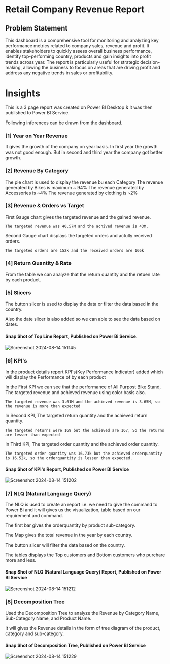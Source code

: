
# Retail Company Revenue Report


## Problem Statement

This dashboard is a comprehensive tool for monitoring and analyzing key performance metrics related to company sales, revenue and profit. It enables stakeholders to quickly assess overall business performance, identify top-performing country, products and gain insights into profit trends across year. The report is particularly useful for strategic decision-making, allowing the business to focus on areas that are driving profit and address any negative trends in sales or profitability.


# Insights

This is a 3 page report was created on Power BI Desktop & it was then published to Power BI Service.

Following inferences can be drawn from the dashboard.

### [1] Year on Year Revenue

   It gives the growth of the company on year basis.
   In first year the growth was not good enough.
   But in second and third year the company got better growth.

           
### [2] Revenue By Category

  The pie chart is used to display the revenue bu each Category
  The revenue generated by Bikes is maximum ~ 94%
  The revenue generated by Accessories is ~4%
  The revenue generated by clothing is ~2%
     
  ### [3] Revenue & Orders vs Target 
  
  First Gauge chart gives the targeted revenue and the gained revenue.

    The targeted revenue was 40.57M and the achived revenue is 43M.

  Second Gauge chart displays the targeted orders and actully received orders.

    The targeted orders are 152k and the received orders are 166k

 ### [4] Return Quantity & Rate
 
 
 From the table we can analyze that the return quantity and the retuen rate by each product.
 
 ### [5] Slicers
 
 The button slicer is used to display the data or filter the data based in the country.

 Also the date slicer is also added so we can able to see the data based on dates.

 #### Snap Shot of Top Line Report, Published on Power Bi Service. 

![Screenshot 2024-08-14 151145](https://github.com/user-attachments/assets/58a33a91-f0f6-44dc-8162-d7163d7426ab)


 ### [6] KPI's
 
 In the product details report KPI's(Key Performance Indicator) added which will display the Performance of by each product

 In the First KPI we can see that the performance of All Purpost Bike Stand, The targeted revenue and achieved revenue using color basis also.

    The targeted revenue was 3.61M and the achieved revenue is 3.65M, so the revenue is more than expected

 In Second KPI, The targeted return quantity and the achieved return quantity.

    The targeted returns were 169 but the achieved are 167, So the returns are lesser than expected

 In Third KPI, The targeted order quantity and the achieved order quantity.

    The targeted order quantity was 16.73k but the achieved orderquantity is 16.52k, so the orderquantity is lesser than expected.

 #### Snap Shot of KPI's Report, Published on Power BI Service

![Screenshot 2024-08-14 151202](https://github.com/user-attachments/assets/90242a07-c30d-4bcb-8458-f801bf3a9c37)


 ### [7] NLQ (Natural Language Query) 

 The NLQ is used to create an report i.e. we need to give the command to Power Bi and it will gives us the visualization, table based on our requirement and command.

 The first bar gives the orderquantity by product sub-category.

 The Map gives the total revenue in the year by each country.

 The button slicer will filter the data based on the country.

 The tables displays the Top customers and Bottom customers who purchare more and less.

 #### Snap Shot of NLQ (Natural Language Query) Report, Published on Power BI Service

 ![Screenshot 2024-08-14 151212](https://github.com/user-attachments/assets/9762371a-95b7-430d-acd3-854dd88e34e9)


 ### [8] Decomposition Tree

 Used the Decomposition Tree to analyze the Revenue by Category Name, Sub-Category Name, and Product Name.

 It will gives the Revenue details in the form of tree diagram of the product, category and sub-category.

 #### Snap Shot of Decomposition Tree, Published on Power BI Service

![Screenshot 2024-08-14 151229](https://github.com/user-attachments/assets/f7b88b77-27f7-4760-a3a9-7eeaa6df8810)


          
